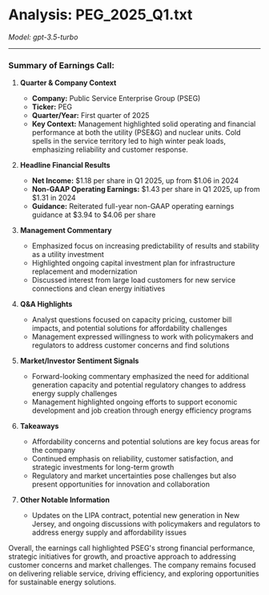 # Analysis: PEG_2025_Q1.txt

*Model: gpt-3.5-turbo*

---

### Summary of Earnings Call:

1. **Quarter & Company Context**
   - **Company:** Public Service Enterprise Group (PSEG)
   - **Ticker:** PEG
   - **Quarter/Year:** First quarter of 2025
   - **Key Context:** Management highlighted solid operating and financial performance at both the utility (PSE&G) and nuclear units. Cold spells in the service territory led to high winter peak loads, emphasizing reliability and customer response.

2. **Headline Financial Results**
   - **Net Income:** $1.18 per share in Q1 2025, up from $1.06 in 2024
   - **Non-GAAP Operating Earnings:** $1.43 per share in Q1 2025, up from $1.31 in 2024
   - **Guidance:** Reiterated full-year non-GAAP operating earnings guidance at $3.94 to $4.06 per share

3. **Management Commentary**
   - Emphasized focus on increasing predictability of results and stability as a utility investment
   - Highlighted ongoing capital investment plan for infrastructure replacement and modernization
   - Discussed interest from large load customers for new service connections and clean energy initiatives

4. **Q&A Highlights**
   - Analyst questions focused on capacity pricing, customer bill impacts, and potential solutions for affordability challenges
   - Management expressed willingness to work with policymakers and regulators to address customer concerns and find solutions

5. **Market/Investor Sentiment Signals**
   - Forward-looking commentary emphasized the need for additional generation capacity and potential regulatory changes to address energy supply challenges
   - Management highlighted ongoing efforts to support economic development and job creation through energy efficiency programs

6. **Takeaways**
   - Affordability concerns and potential solutions are key focus areas for the company
   - Continued emphasis on reliability, customer satisfaction, and strategic investments for long-term growth
   - Regulatory and market uncertainties pose challenges but also present opportunities for innovation and collaboration

7. **Other Notable Information**
   - Updates on the LIPA contract, potential new generation in New Jersey, and ongoing discussions with policymakers and regulators to address energy supply and affordability issues

Overall, the earnings call highlighted PSEG's strong financial performance, strategic initiatives for growth, and proactive approach to addressing customer concerns and market challenges. The company remains focused on delivering reliable service, driving efficiency, and exploring opportunities for sustainable energy solutions.